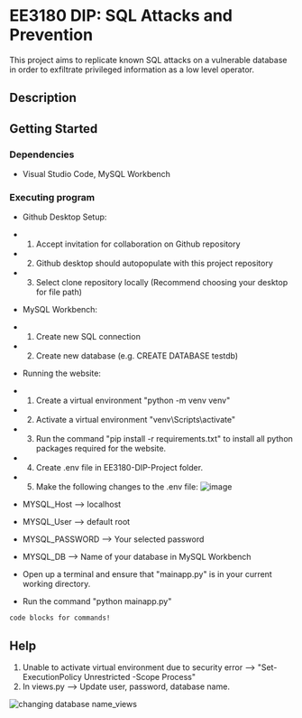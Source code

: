 # EE3180 DIP: SQL Attacks and Prevention 

This project aims to replicate known SQL attacks on a vulnerable database in order to exfiltrate privileged information as a low level operator. 

## Description

<Include usage of SQL attacks after completion>

## Getting Started

### Dependencies

* Visual Studio Code, MySQL Workbench

### Executing program

* Github Desktop Setup:
* 1. Accept invitation for collaboration on Github repository
* 2. Github desktop should autopopulate with this project repository
* 3. Select clone repository locally (Recommend choosing your desktop for file path)

* MySQL Workbench:
* 1. Create new SQL connection
* 2. Create new database (e.g. CREATE DATABASE testdb)

* Running the website:
* 1. Create a virtual environment "python -m venv venv"
* 2. Activate a virtual environment "venv\Scripts\activate" 
* 3. Run the command "pip install -r requirements.txt" to install all python packages required for the website.
* 4. Create .env file in EE3180-DIP-Project folder.
* 5. Make the following changes to the .env file:
![image](https://github.com/user-attachments/assets/96a1c9ac-e71a-4cde-bad0-fd2e58b942ef)
* MYSQL_Host --> localhost
* MYSQL_User --> default root
* MYSQL_PASSWORD --> Your selected password
* MYSQL_DB --> Name of your database in MySQL Workbench
* Open up a terminal and ensure that "mainapp.py" is in your current working directory.
* Run the command "python mainapp.py"

```
code blocks for commands!

```

## Help

1. Unable to activate virtual environment due to security error --> "Set-ExecutionPolicy Unrestricted -Scope Process"
2. In views.py --> Update user, password, database name. 

![changing database name_views](https://github.com/user-attachments/assets/71eb4ded-23cb-4423-bd54-c49cee01bfa2)

```

```
